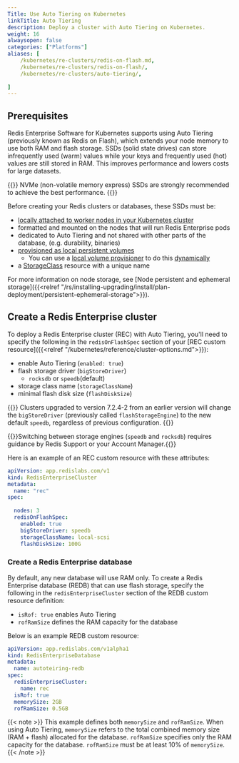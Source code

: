 ```yaml
---
Title: Use Auto Tiering on Kubernetes
linkTitle: Auto Tiering
description: Deploy a cluster with Auto Tiering on Kubernetes.
weight: 16
alwaysopen: false
categories: ["Platforms"]
aliases: [
    /kubernetes/re-clusters/redis-on-flash.md,
    /kubernetes/re-clusters/redis-on-flash/,
    /kubernetes/re-clusters/auto-tiering/,
    
]  
---
```


## Prerequisites

Redis Enterprise Software for Kubernetes supports using Auto Tiering (previously known as Redis on Flash), which extends your node memory to use both RAM and flash storage. SSDs (solid state drives) can store infrequently used (warm) values while your keys and frequently used (hot) values are still stored in RAM. This improves performance and lowers costs for large datasets.

{{<note>}}
NVMe (non-volatile memory express) SSDs are strongly recommended to achieve the best performance.
{{</note>}}

Before creating your Redis clusters or databases, these SSDs must be:

- [locally attached to worker nodes in your Kubernetes cluster](https://kubernetes.io/docs/concepts/storage/volumes/#local)
- formatted and mounted on the nodes that will run Redis Enterprise pods
- dedicated to Auto Tiering and not shared with other parts of the database, (e.g. durability, binaries)
- [provisioned as local persistent volumes](https://kubernetes.io/docs/concepts/storage/volumes/#local)
  - You can use a [local volume provisioner](https://github.com/kubernetes-sigs/sig-storage-local-static-provisioner/blob/master/README.md) to do this [dynamically](https://kubernetes.io/docs/concepts/storage/persistent-volumes/#dynamic)
- a [StorageClass](https://kubernetes.io/docs/concepts/storage/storage-classes/#local) resource with a unique name

For more information on node storage, see [Node persistent and ephemeral storage]({{<relref "/rs/installing-upgrading/install/plan-deployment/persistent-ephemeral-storage">}}).

## Create a Redis Enterprise cluster

To deploy a Redis Enterprise cluster (REC) with Auto Tiering, you'll need to specify the following in the `redisOnFlashSpec` section of your [REC custom resource]({{<relref "/kubernetes/reference/cluster-options.md">}}):

- enable Auto Tiering (`enabled: true`)
- flash storage driver (`bigStoreDriver`)
  - `rocksdb` or `speedb`(default)
- storage class name (`storageClassName`)
- minimal flash disk size (`flashDiskSize`)

{{<note>}} Clusters upgraded to version 7.2.4-2 from an earlier version will change the `bigStoreDriver` (previously called `flashStorageEngine`) to the new default `speedb`, regardless of previous configuration. {{</note>}}

{{<warning>}}Switching between storage engines (`speedb` and `rocksdb`) requires guidance by Redis Support or your Account Manager.{{</warning>}}

Here is an example of an REC custom resource with these attributes:

```YAML
apiVersion: app.redislabs.com/v1
kind: RedisEnterpriseCluster
metadata:
  name: "rec"
spec:
  
  nodes: 3
  redisOnFlashSpec:
    enabled: true
    bigStoreDriver: speedb
    storageClassName: local-scsi
    flashDiskSize: 100G
```

### Create a Redis Enterprise database

By default, any new database will use RAM only. To create a Redis Enterprise database (REDB) that can use flash storage, specify the following in the `redisEnterpriseCluster` section of the REDB custom resource definition:

- `isRof: true` enables Auto Tiering
- `rofRamSize` defines the RAM capacity for the database

Below is an example REDB custom resource:

```YAML
apiVersion: app.redislabs.com/v1alpha1
kind: RedisEnterpriseDatabase
metadata:
  name: autoteiring-redb
spec:
  redisEnterpriseCluster:
    name: rec
  isRof: true
  memorySize: 2GB
  rofRamSize: 0.5GB
```

{{< note >}}
This example defines both `memorySize` and `rofRamSize`. When using Auto Tiering, `memorySize` refers to the total combined memory size (RAM + flash) allocated for the database. `rofRamSize` specifies only the RAM capacity for the database. `rofRamSize` must be at least 10% of `memorySize`.
{{< /note >}}
